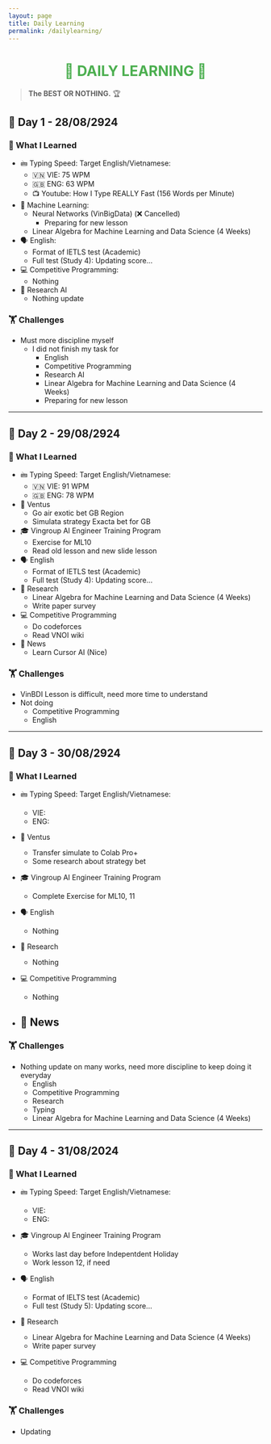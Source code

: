 ```yaml
---
layout: page
title: Daily Learning
permalink: /dailylearning/
---
```

<!-- <i class="fa-solid fa-check"></i> -->

<div align="center">
    <h1 style="color: #4CAF50;">🌟 DAILY LEARNING 🌟</h1>
</div>

> **The BEST OR NOTHING.** 🏆

## 📅 Day 1 - 28/08/2924

### 🧠 What I Learned
- 🖮 Typing Speed: Target English/Vietnamese:
    - 🇻🇳 VIE: 75 WPM
    - 🇬🇧 ENG: 63 WPM
    - 📺 Youtube: How I Type REALLY Fast (156 Words per Minute) 
- 🤖 Machine Learning: 
    - Neural Networks (VinBigData) (❌ Cancelled)
        - Preparing for new lesson 
    - Linear Algebra for Machine Learning and Data Science (4 Weeks)
- 🗣️ English: 
    - Format of IETLS test (Academic)
    - Full test (Study 4): Updating score...
- 💻 Competitive Programming:
    - Nothing
- 🔬 Research AI
    - Nothing update

### 🏋️ Challenges
- Must more discipline myself
    - I did not finish my task for 
        - English
        - Competitive Programming
        - Research AI
        - Linear Algebra for Machine Learning and Data Science (4 Weeks)
        - Preparing for new lesson
---

## 📅 Day 2 - 29/08/2924

### 🧠 What I Learned
- 🖮 Typing Speed: Target English/Vietnamese:
    - 🇻🇳 VIE: 91 WPM
    - 🇬🇧 ENG: 78 WPM
- 💼 Ventus 
    - Go air exotic bet GB Region
    - Simulata strategy Exacta bet for GB
- 🎓 Vingroup AI Engineer Training Program
    - Exercise for ML10
    - Read old lesson and new slide lesson
- 🗣️ English
    - Format of IETLS test (Academic)
    - Full test (Study 4): Updating score...
- 🔬 Research
    - Linear Algebra for Machine Learning and Data Science (4 Weeks)
    - Write paper survey
- 💻 Competitive Programming 
    - Do codeforces
    - Read VNOI wiki
- 📰 News 
    - Learn Cursor AI (Nice)
### 🏋️ Challenges 
- VinBDI Lesson is difficult, need more time to understand
- Not doing
    - Competitive Programming 
    - English
---

## 📅 Day 3 - 30/08/2924

### 🧠 What I Learned
- 🖮 Typing Speed: Target English/Vietnamese:
    - VIE: 
    - ENG: 
  
- 💼 Ventus 
    - Transfer simulate to Colab Pro+
    - Some research about strategy bet
- 🎓 Vingroup AI Engineer Training Program
    - Complete Exercise for ML10, 11
- 🗣️ English
    - Nothing
- 🔬 Research
    - Nothing
- 💻 Competitive Programming 
    - Nothing
- 📰 News 
    - 

### 🏋️ Challenges 
- Nothing update on many works, need more discipline to keep doing it everyday
  - English
  - Competitive Programming
  - Research
  - Typing
  - Linear Algebra for Machine Learning and Data Science (4 Weeks)

---

## 📅 Day 4 - 31/08/2024

### 🧠 What I Learned
- 🖮 Typing Speed: Target English/Vietnamese:
    - VIE: 
    - ENG: 
  
- 🎓 Vingroup AI Engineer Training Program
    - Works last day before Indepentdent Holiday
    - Work lesson 12, if need 
- 🗣️ English
    - Format of IELTS test (Academic)
    - Full test (Study 5): Updating score...
- 🔬 Research
    - Linear Algebra for Machine Learning and Data Science (4 Weeks)
    - Write paper survey
- 💻 Competitive Programming 
    - Do codeforces
    - Read VNOI wiki

### 🏋️ Challenges 
- Updating

